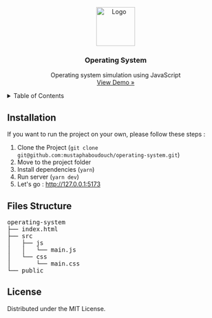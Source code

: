 <div align="center">
  <a href="https://github.com/mustaphaboudouch/operating-system">
    <img src="https://cdn-icons-png.flaticon.com/512/2172/2172894.png" alt="Logo" height="90">
  </a>
  <h3 align="center">Operating System</h3>
  <p align="center">
    Operating system simulation using JavaScript
    <br />
    <a href="https://github.com/mustaphaboudouch/operating-system">
	    View Demo »
    </a>
  </p>
</div>

<details>
  <summary>Table of Contents</summary>
  <ol>
	<li><a href="#installation">Installation</a></li>
    <li><a href="#files-structure">Files Structure</a></li>
    <li><a href="#license">License</a></li>
  </ol>
</details>

## Installation

If you want to run the project on your own, please follow these steps :

1. Clone the Project (`git clone git@github.com:mustaphaboudouch/operating-system.git`)
2. Move to the project folder
3. Install dependencies (`yarn`)
4. Run server (`yarn dev`)
5. Let's go : <a href="http://127.0.0.1:5173/">http://127.0.0.1:5173</a>

## Files Structure

<pre>
operating-system
├── index.html
├── src
│   ├── js
│   │   └── main.js
│   └── css
│       └── main.css
└── public
</pre>

## License

Distributed under the MIT License.
